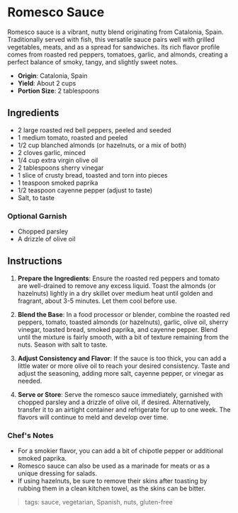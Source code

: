 # Romesco Sauce

Romesco sauce is a vibrant, nutty blend originating from Catalonia, Spain. Traditionally served with fish, this versatile sauce pairs well with grilled vegetables, meats, and as a spread for sandwiches. Its rich flavor profile comes from roasted red peppers, tomatoes, garlic, and almonds, creating a perfect balance of smoky, tangy, and slightly sweet notes.

- **Origin**: Catalonia, Spain
- **Yield**: About 2 cups
- **Portion Size**: 2 tablespoons

## Ingredients

- 2 large roasted red bell peppers, peeled and seeded
- 1 medium tomato, roasted and peeled
- 1/2 cup blanched almonds (or hazelnuts, or a mix of both)
- 2 cloves garlic, minced
- 1/4 cup extra virgin olive oil
- 2 tablespoons sherry vinegar
- 1 slice of crusty bread, toasted and torn into pieces
- 1 teaspoon smoked paprika
- 1/2 teaspoon cayenne pepper (adjust to taste)
- Salt, to taste

### Optional Garnish
- Chopped parsley
- A drizzle of olive oil

## Instructions

1. **Prepare the Ingredients**: Ensure the roasted red peppers and tomato are well-drained to remove any excess liquid. Toast the almonds (or hazelnuts) lightly in a dry skillet over medium heat until golden and fragrant, about 3-5 minutes. Let them cool before use.

2. **Blend the Base**: In a food processor or blender, combine the roasted red peppers, tomato, toasted almonds (or hazelnuts), garlic, olive oil, sherry vinegar, toasted bread, smoked paprika, and cayenne pepper. Blend until the mixture is fairly smooth, with a bit of texture remaining from the nuts. Season with salt to taste.

3. **Adjust Consistency and Flavor**: If the sauce is too thick, you can add a little water or more olive oil to reach your desired consistency. Taste and adjust the seasoning, adding more salt, cayenne pepper, or vinegar as needed.

4. **Serve or Store**: Serve the romesco sauce immediately, garnished with chopped parsley and a drizzle of olive oil, if desired. Alternatively, transfer it to an airtight container and refrigerate for up to one week. The flavors will continue to meld and develop over time.

### Chef's Notes
- For a smokier flavor, you can add a bit of chipotle pepper or additional smoked paprika.
- Romesco sauce can also be used as a marinade for meats or as a unique dressing for salads.
- If using hazelnuts, be sure to remove their skins after toasting by rubbing them in a clean kitchen towel, as the skins can be bitter.

> tags: sauce, vegetarian, Spanish, nuts, gluten-free